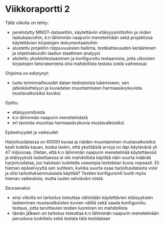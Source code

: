 # Viikkoraportti 2

Tällä viikolla on tehty:
- perehdytty MNIST-datasettiin, käytettäviin etäisyysmittoihin ja niiden laskukaavoihin, k:n lähimmän naapurin menetelmään sekä projektissa käytettävien kirjastojen dokumentaatioihin
- alustettu projektin riippuvuuksien hallinta, testikattavuuden kerääminen ja ohjelmakoodin laadun staattinen analyysi
- aloitettu yksikkötestaaminen ja konfiguroitu testaamista, jotta ulkoisten kirjastojen tietorakenteita olisi mahdollista testata (vielä vaiheessa)

Ohjelma on edistynyt:
- luotu toiminnallisuudet datan tiedostoista lukemiseen, sen jatkokäsittelyyn ja kuvadatan muuntamiseen harmaasävykuvista mustavalkoisiksi kuviksi

Opittu:
- etäisyysmitoista
- k:n lähimmän naapurin menetelmästä
- eri tavoista muuntaa harmaasävykuvia mustavalkoisiksi

Epäselvyydet ja vaikeudet:

Harjoitusdatassa on 60000 kuvaa ja näiden muuntaminen mustavalkoisiksi kesti todella kauan, koska laskin, että yksittäisiä arvoja on läpi käytävänä yli 47 miljoonaa. Oletan, että k:n lähimmän naapurin menetelmää käytettäessä ja etäisyyksiä laskettaessa ei ole mahdollista käyttää näin suurta määrää harjoitusdataa, jos halutaan luokitella useampia testidatan kuvia nopeasti. Eli hieman epäselvyyttä sen suhteen, kuinka suurta osaa harjoitusdatasta voisi ja olisi tarkoituksenmukaista käyttää? Testien konfigurointi tuotti myös hieman vaikeuksia, mutta luulen selviäväni niistä.

Seuraavaksi:
- ensi viikolla on tarkoitus toteuttaa vähintään käytettävien etäisyyksien laskeminen mustavalkoisten kuvien välillä sekä saada konfiguroitu testaus, jotta tarvittavien testien luominen on mahdollista
- tämän jälkeen on tarkotus toteuttaa k:n lähimmän naapurin menetelmään perustuva luokittelu sekä testata tätä testidataan
